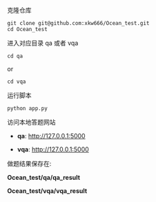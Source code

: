克隆仓库
```shell
git clone git@github.com:xkw666/Ocean_test.git
cd Ocean_test
```

进入对应目录 qa 或者 vqa
```shell
cd qa
```
or
```shell
cd vqa
```

运行脚本

```shell
python app.py
```

访问本地答题网站

- **qa**:  http://127.0.0.1:5000

- **vqa**:  http://127.0.0.1:5000

做题结果保存在: 

**Ocean_test/qa/qa_result**

**Ocean_test/vqa/vqa_result**